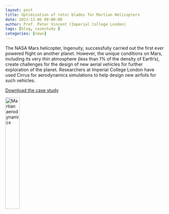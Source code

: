 ```yaml
---
layout: post
title: Optimization of rotor blades for Martian Helicopters
date: 2023-12-06 09:00:00
author: Prof. Peter Vincent (Imperial College London)
tags: [blog, casestudy ] 
categories: [news]
---
```


The NASA Mars helicopter, Ingenuity, successfully carried
out the first ever powered flight on another planet.
However, the unique conditions on Mars, including its very
thin atmosphere (less than 1% of the density of Earth’s),
create challenges for the design of new aerial vehicles
for further exploration of the planet. Researchers
at Imperial College London have used Cirrus for
aerodynamics simulations to help design new
airfoils for such vehicles. 


<!--more-->


  

[Download the case study](https:www.cirrus.ac.uk/casestudies/cirrus_martian_aerodynamics_AW_LOW.pdf )




<a href="https:www.cirrus.ac.uk/casestudies/cirrus_martian_aerodynamics_AW_LOW.pdf   ">
<img src="https:www.cirrus.ac.uk/casestudies/martian-aerodynamics.jpg" alt="Martian aerodynamics" title="Click to download" style="width: 30%"   /></a>








<!--

<img src="{{ site.baseurl }}/img/news/210127-IMG_0126.jpg" alt="ARCHER2" title="ARCHER2"/>

<img src="{{ site.baseurl }}/img/logos/euro-cc.jpg" alt="EuroCC" title="EuroCC" align="right" width="10%" />

<a href="https:www        ">
<img src="{{ site.baseurl }}/img/blog/211030-uk-stats-auth.jpg" alt="ARCHER2" title="ARCHER2" style="width: 30%"   /></a>



![image]({{ site.baseurl }}/img/blog/210412-systems-blog_pic2.jpg)
{: .img-center style="width: 60%" 
alt="ARCHER2" 
title="ARCHER2"}



<div>

<iframe title="Video"  width="1000" height="560" src="https://www.youtube.com/embed/UXHE7ljmhaQ" frameborder="0" allow="accelerometer; autoplay; encrypted-media; gyroscope; picture-in-picture" allowfullscreen></iframe>

</div>


-->